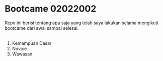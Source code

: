 <h1>Bootcame 02022002</h1>
Repo ini berisi tentang apa saja yang telah saya lakukan selama mengikuti bootcame dari awal sampai selesai.</br></br>
<ol>
<li>Kemampuan Dasar </li>
<li>Novice</li>
<li>Wawasan</li>
</ol>
